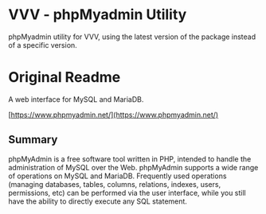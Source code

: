 # VVV - phpMyadmin Utility

phpMyadmin utility for VVV, using the latest version of the package instead of a specific version.

# Original Readme

A web interface for MySQL and MariaDB.

[https://www.phpmyadmin.net/](https://www.phpmyadmin.net/)

## Summary

phpMyAdmin is a free software tool written in PHP, intended to handle the administration of MySQL over the Web. phpMyAdmin supports a wide range of operations on MySQL and MariaDB. Frequently used operations (managing databases, tables, columns, relations, indexes, users, permissions, etc) can be performed via the user interface, while you still have the ability to directly execute any SQL statement.
